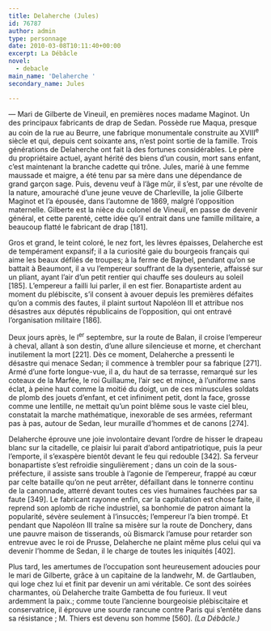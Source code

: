 ```yaml
---
title: Delaherche (Jules)
id: 76787
author: admin
type: personnage
date: 2010-03-08T10:11:40+00:00
excerpt: La Débâcle
novel:
  - debacle
main_name: 'Delaherche '
secondary_name: Jules

---
```

— Mari de Gilberte de Vineuil, en premières noces madame Maginot. Un des principaux fabricants de drap de Sedan. Possède rue Maqua, presque au coin de la rue au Beurre, une fabrique monumentale construite au XVIII<sup>e</sup> siècle et qui, depuis cent soixante ans, n&rsquo;est point sortie de la famille. Trois générations de Delaherche ont fait là des fortunes considérables. Le père du propriétaire actuel, ayant hérité des biens d&rsquo;un cousin, mort sans enfant, c&rsquo;est maintenant la branche cadette qui trône. Jules, marié à une femme maussade et maigre, a été tenu par sa mère dans une dépendance de grand garçon sage. Puis, devenu veuf à l&rsquo;âge mûr, il s&rsquo;est, par une révolte de la nature, amouraché d&rsquo;une jeune veuve de Charleville, la jolie Gilberte Maginot et l&rsquo;a épousée, dans l&rsquo;automne de 1869, malgré l&rsquo;opposition maternelle. Gilberte est la nièce du colonel de Vineuil, en passe de devenir général, et cette parenté, cette idée qu&rsquo;il entrait dans une famille militaire, a beaucoup flatté le fabricant de drap [181].

Gros et grand, le teint coloré, le nez fort, les lèvres épaisses, Delaherche est de tempérament expansif; il a la curiosité gaie du bourgeois français qui aime les beaux défilés de troupes; à la ferme de Baybel, pendant qu&rsquo;on se battait à Beaumont, il a vu l&rsquo;empereur souffrant de la dysenterie, affaissé sur un pliant, ayant l&rsquo;air d&rsquo;un petit rentier qui chauffe ses douleurs au soleil [185]. L&rsquo;empereur a failli lui parler, il en est fier. Bonapartiste ardent au moment du plébiscite, s&rsquo;il consent à avouer depuis les premières défaites qu&rsquo;on a commis des fautes, il plaint surtout Napoléon III et attribue nos désastres aux députés républicains de l&rsquo;opposition, qui ont entravé l&rsquo;organisation militaire [186].

Deux jours après, le l<sup>er</sup> septembre, sur la route de Balan, il croise l&rsquo;empereur à cheval, allant à son destin, d&rsquo;une allure silencieuse et morne, et cherchant inutilement la mort [221]. Dès ce moment, Delaherche a pressenti le désastre qui menace Sedan; il commence à trembler pour sa fabrique [271]. Armé d&rsquo;une forte longue-vue, il a, du haut de sa terrasse, remarqué sur les coteaux de la Marfée, le roi Guillaume, l&rsquo;air sec et mince, à l&rsquo;uniforme sans éclat, à peine haut comme la moitié du doigt, un de ces minuscules soldats de plomb des jouets d&rsquo;enfant, et cet infiniment petit, dont la face, grosse comme une lentille, ne mettait qu&rsquo;un point blême sous le vaste ciel bleu, constatait la marche mathématique, inexorable de ses armées, refermant pas à pas, autour de Sedan, leur muraille d&rsquo;hommes et de canons [274].

Delaherche éprouve une joie involontaire devant l&rsquo;ordre de hisser le drapeau blanc sur la citadelle, ce plaisir lui parait d&rsquo;abord antipatriotique, puis la peur l&rsquo;emporte, il s&rsquo;exaspère bientôt devant le feu qui redouble [342]. Sa ferveur bonapartiste s&rsquo;est refroidie singulièrement ; dans un coin de la sous-préfecture, il assiste sans trouble à l&rsquo;agonie de l&rsquo;empereur, frappé au cœur par celte bataille qu&rsquo;on ne peut arrêter, défaillant dans le tonnerre continu de la canonnade, atterré devant toutes ces vies humaines fauchées par sa faute [349]. Le fabricant rayonne enfin, car la capitulation est chose faite, il reprend son aplomb de riche industriel, sa bonhomie de patron aimant la popularité, sévère seulement à l&rsquo;insuccès; l&rsquo;empereur l&rsquo;a bien trompé. Et pendant que Napoléon III traîne sa misère sur la route de Donchery, dans une pauvre maison de tisserands, où Bismarck l&rsquo;amuse pour retarder son entrevue avec le roi de Prusse, Delaherche ne plaint même plus celui qui va devenir l&rsquo;homme de Sedan, il le charge de toutes les iniquités [402].

Plus tard, les amertumes de l&rsquo;occupation sont heureusement adoucies pour le mari de Gilberte, grâce à un capitaine de la landwehr, M. de Gartlauben, qui loge chez lui et finit par devenir un ami véritable. Ce sont des soirées charmantes, où Delaherche traite Gambetta de fou furieux. Il veut ardemment la paix.; comme toute l&rsquo;ancienne bourgeoisie plébiscitaire et conservatrice, il éprouve une sourde rancune contre Paris qui s&rsquo;entête dans sa résistance ; M. Thiers est devenu son homme [560]. _(La Débâcle.)_